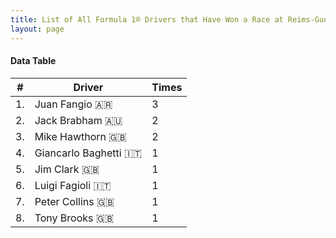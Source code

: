 ```yaml
---
title: List of All Formula 1® Drivers that Have Won a Race at Reims-Gueux
layout: page
---
```


<canvas id="chart" width="400" height="180"></canvas>
<script>
var data = {
    "datasets": [
        {
            "backgroundColor": "#f3a935",
            "borderColor": "#f68639",
            "borderWidth": 1,
            "data": [
                3.0,
                2.0,
                2.0,
                1.0,
                1.0,
                1.0,
                1.0,
                1.0
            ],
            "label": "Times"
        }
    ],
    "labels": [
        "Juan Fangio 🇦🇷",
        "Jack Brabham 🇦🇺",
        "Mike Hawthorn 🇬🇧",
        "Giancarlo Baghetti 🇮🇹",
        "Jim Clark 🇬🇧",
        "Luigi Fagioli 🇮🇹",
        "Peter Collins 🇬🇧",
        "Tony Brooks 🇬🇧"
    ]
};
var options = {
  legend: {
    display: false
  },
  scales: {
    xAxes: [{
      ticks: {
        beginAtZero: true,
        maxRotation: 180
      }
    }],
    yAxes: [{
      ticks: {
        beginAtZero: true
      }
    }]
  }
};
new Chart("chart", {
    data: data,
    type: 'bar',
    options: options
});
</script>



#### Data Table

| # | Driver | Times |
|--|--|--|
| 1. | Juan Fangio 🇦🇷 | 3 |
| 2. | Jack Brabham 🇦🇺 | 2 |
| 3. | Mike Hawthorn 🇬🇧 | 2 |
| 4. | Giancarlo Baghetti 🇮🇹 | 1 |
| 5. | Jim Clark 🇬🇧 | 1 |
| 6. | Luigi Fagioli 🇮🇹 | 1 |
| 7. | Peter Collins 🇬🇧 | 1 |
| 8. | Tony Brooks 🇬🇧 | 1 |
